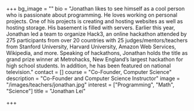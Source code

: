 +++
bg_image = ""
bio = "Jonathan likes to see himself as a cool person who is passionate about programming. He loves working on personal projects. One of his projects is creating and hosting websites as well as hosting storage. His basement is filled with servers. Earlier this year, Jonathan led a team to organize Hack3, an online hackathon attended by 275 participants from over 20 countries with 25 judges/mentors/teachers from Stanford University, Harvard University, Amazon Web Services, Wikipedia, and more. Speaking of hackathons, Jonathan holds the title as grand prize winner at Metrohacks, New England’s largest hackathon for high school students. In addition, he has been featured on national television."
contact = []
course = "Co-Founder, Computer Science"
description = "Co-Founder and Computer Science Instructor"
image = "/images/teachers/jonathan.jpg"
interest = ["Programming", "Math", "Science"]
title = "Jonathan Lei"

+++
